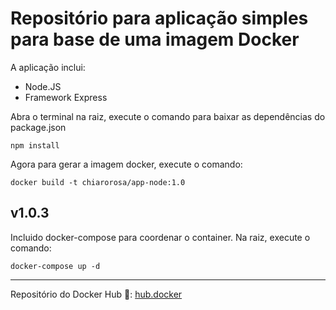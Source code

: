 # Repositório para aplicação simples para base de uma imagem Docker

A aplicação inclui:

- Node.JS
- Framework Express

Abra o terminal na raiz, execute o comando para baixar as dependências do package.json

```
npm install
```

Agora para gerar a imagem docker, execute o comando:

```
docker build -t chiarorosa/app-node:1.0
```

## v1.0.3

Incluido docker-compose para coordenar o container. Na raiz, execute o comando:

```
docker-compose up -d
```

<hr>

Repositório do Docker Hub 🔗:
[hub.docker](https://hub.docker.com/r/chiarorosa/app-node)
